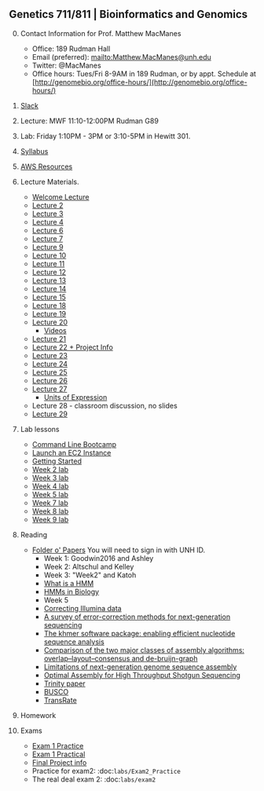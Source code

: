 ## Genetics 711/811 | Bioinformatics and Genomics

0. Contact Information for Prof. Matthew MacManes

    - Office: 189 Rudman Hall
    - Email (preferred): <mailto:Matthew.MacManes@unh.edu>
    - Twitter: @MacManes
    - Office hours: Tues/Fri 8-9AM in 189 Rudman, or by appt. Schedule at [http://genomebio.org/office-hours/](http://genomebio.org/office-hours/)

1. [Slack](https://gen711f16.slack.com/)

2. Lecture: MWF 11:10-12:00PM Rudman G89

3. Lab: Friday 1:10PM - 3PM or 3:10-5PM in Hewitt 301.

4. [Syllabus](Syllabus.md)

5. [AWS Resources](AWS.md)

6. Lecture Materials.
    - [Welcome Lecture](lecture/Lecture_1_2016.pdf)
    - [Lecture 2](lecture/Lecture_2.pdf)
    - [Lecture 3](lecture/Lecture_3.pdf)
    - [Lecture 4](lecture/Lecture_4.pdf)
    - [Lecture 6](lecture/Lecture_6.pdf)
    - [Lecture 7](lecture/Lecture_7.pdf)
    - [Lecture 9](lecture/Lecture_9.pdf)
    - [Lecture 10](lecture/Lecture_10.pdf)
    - [Lecture 11](lecture/Lecture_11.pdf)
    - [Lecture 12](lecture/Lecture_12.pdf)
    - [Lecture 13](lecture/Lecture_13.pdf)
    - [Lecture 14](lecture/Lecture_14.pdf)
    - [Lecture 15](lecture/Lecture_15.pdf)
    - [Lecture 18](lecture/Lecture_18.pdf)
    - [Lecture 19](lecture/Lecture_19.pdf)
    - [Lecture 20](lecture/Lecture_20.pdf)
        - [Videos](https://www.youtube.com/playlist?list=PLQ-85lQlPqFNGdaeGpV8dPEeSm3AChb6L)
    - [Lecture 21](lecture/Lecture_21.pdf)
    - [Lecture 22 + Project Info](lecture/Lecture_22.pdf)
    - [Lecture 23](lecture/Lecture_23.pdf)
    - [Lecture 24](lecture/Lecture_24.pdf)
    - [Lecture 25](lecture/Lecture_25.pdf)
    - [Lecture 26](lecture/Lecture_26.pdf)
    - [Lecture 27](lecture/Lecture_27.pdf)
        - [Units of Expression](https://haroldpimentel.wordpress.com/2014/05/08/what-the-fpkm-a-review-rna-seq-expression-units/)
    - Lecture 28 - classroom discussion, no slides
    - [Lecture 29](lecture/Lecture_29.pdf)




7. Lab lessons
    - [Command Line Bootcamp](http://rik.smith-unna.com/command_line_bootcamp)
    - [Launch an EC2 Instance](lecture/Lanch_AMI.pdf)
    - [Getting Started](lab_lessons/unix.md)
    - [Week 2 lab](lab_lessons/Lab1_blast.md)
    - [Week 3 lab](lab_lessons/alignment.md)
    - [Week 4 lab](lab_lessons/trimming.md)
    - [Week 5 lab](lab_lessons/Lab5_mapping.md)
    - [Week 7 lab](lab_lessons/khmer_diginorm.md)
    - [Week 8 lab](lab_lessons/Lab8_bacterial_genome_assembly.md)
    - [Week 9 lab](lab_lessons/Lab9_transcriptome.md)


8. Reading

    - [Folder o' Papers](https://unh.box.com/s/ra6ns2amwgv8eanjbuh2uyb5lbh4op69) You will need to sign in with UNH ID.
        - Week 1: Goodwin2016 and Ashley
        - Week 2: Altschul and Kelley
        - Week 3: "Week2" and Katoh
        - [What is a HMM](http://www.nature.com/nbt/journal/v22/n10/pdf/nbt1004-1315.pdf)
        - [HMMs in Biology](http://www.ncbi.nlm.nih.gov/pmc/articles/PMC2766791/pdf/CG-10-402.pdf)
        - Week 5
        - [Correcting Illumina data](http://bib.oxfordjournals.org/content/16/4/588.full)
        - [A survey of error-correction methods for next-generation sequencing](http://bib.oxfordjournals.org/content/14/1/56.full)
        - [The khmer software package: enabling efficient nucleotide sequence analysis](https://f1000research.com/articles/4-900/v1)
        - [Comparison of the two major classes of assembly algorithms: overlap–layout–consensus and de-bruijn-graph](http://bfg.oxfordjournals.org/content/11/1/25.full)
        - [Limitations of next-generation genome sequence assembly](http://www.nature.com/nmeth/journal/v8/n1/full/nmeth.1527.html)
        - [Optimal Assembly for High Throughput Shotgun Sequencing](https://arxiv.org/pdf/1301.0068v3.pdf)
        - [Trinity paper](https://www.ncbi.nlm.nih.gov/pmc/articles/PMC3875132/)
        - [BUSCO](http://bioinformatics.oxfordjournals.org/content/31/19/3210.full)
        - [TransRate](http://genome.cshlp.org/content/early/2016/06/01/gr.196469.115.full.pdf)

9. Homework


10. Exams

    - [Exam 1 Practice](lab_lessons/mock.exam1.md)
    - [Exam 1 Practical](lab_lessons/exam_practical1.md)
    - [Final Project info](labs/final_project.md)
    - Practice for exam2: :doc:`labs/Exam2_Practice`
    - The real deal exam 2: :doc:`labs/exam2`

